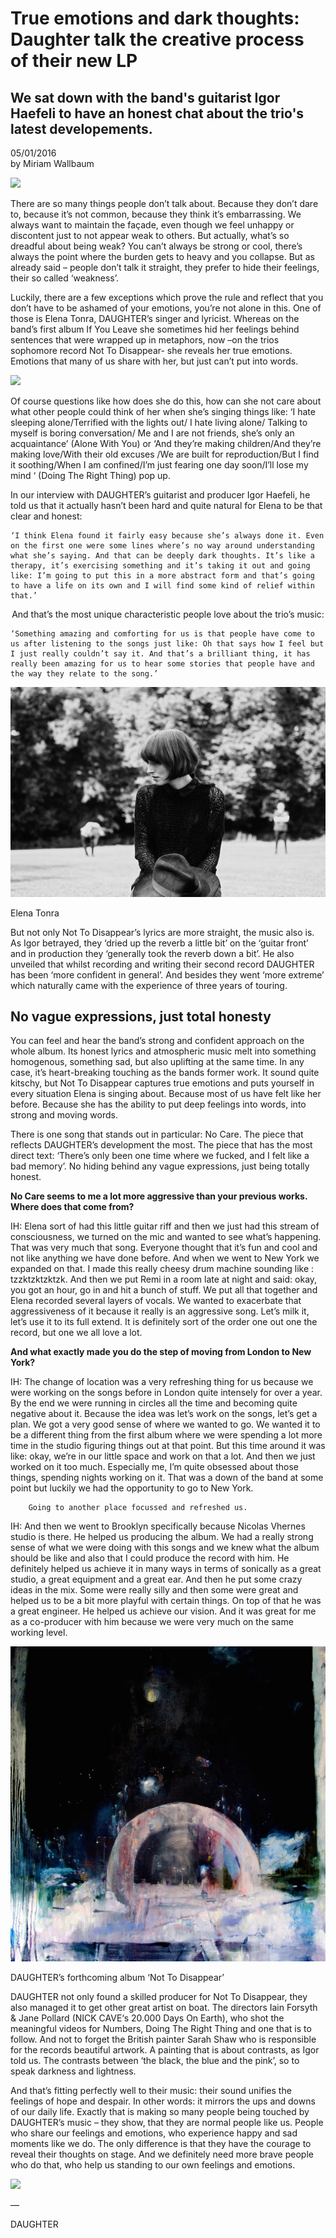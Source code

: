 # True emotions and dark thoughts: Daughter talk the creative process of their new LP
##  We sat down with the band's guitarist Igor Haefeli to have an honest chat about the trio's latest developements. 

05/01/2016 \
by Miriam Wallbaum 

<img src="/Images/Francesca Jane Allen/Daughter-1-CreditFrancescaAllen.jpg">

There are so many things people don’t talk about. Because they don’t dare to, because it’s not common, because they think it’s embarrassing. We always want to maintain the façade, even though we feel unhappy or discontent just to not appear weak to others. But actually, what’s so dreadful about being weak? You can’t always be strong or cool, there’s always the point where the burden gets to heavy and you collapse. But as already said – people don’t talk it straight, they prefer to hide their feelings, their so called ‘weakness’.

Luckily, there are a few exceptions which prove the rule and reflect that you don’t have to be ashamed of your emotions, you’re not alone in this. One of those is Elena Tonra, DAUGHTER’s singer and lyricist. Whereas on the band’s first album If You Leave she sometimes hid her feelings behind sentences that were wrapped up in metaphors, now –on the trios sophomore record Not To Disappear- she reveals her true emotions. Emotions that many of us share with her, but just can’t put into words.

[<img src="https://i.ytimg.com/vi/z-fD3PIRSO8/maxresdefault.jpg">](https://www.youtube.com/watch?v=z-fD3PIRSO8)

Of course questions like how does she do this, how can she not care about what other people could think of her when she’s singing things like: ‘I hate sleeping alone/Terrified with the lights out/ I hate living alone/ Talking to myself is boring conversation/ Me and I are not friends, she’s only an acquaintance’ (Alone With You) or ‘And they’re making children/And they’re making love/With their old excuses /We are built for reproduction/But I find it soothing/When I am confined/I’m just fearing one day soon/I’ll lose my mind ‘ (Doing The Right Thing) pop up.

In our interview with DAUGHTER’s guitarist and producer Igor Haefeli, he told us that it actually hasn’t been hard and quite natural for Elena to be that clear and honest:



    ‘I think Elena found it fairly easy because she’s always done it. Even on the first one were some lines where’s no way around understanding what she’s saying. And that can be deeply dark thoughts. It’s like a therapy, it’s exercising something and it’s taking it out and going like: I’m going to put this in a more abstract form and that’s going to have a life on its own and I will find some kind of relief within that.’

<p align="center">
And that’s the most unique characteristic people love about the trio’s music:
</p>

    ‘Something amazing and comforting for us is that people have come to us after listening to the songs just like: Oh that says how I feel but I just really couldn’t say it. And that’s a brilliant thing, it has really been amazing for us to hear some stories that people have and the way they relate to the song.’

<img src="/Images/Eliot Lee Hazel/MG_6156.jpg">

Elena Tonra

But not only Not To Disappear’s lyrics are more straight, the music also is. As Igor betrayed, they ‘dried up the reverb a little bit’ on the ‘guitar front’ and in production they ‘generally took the reverb down a bit’. He also unveiled that whilst recording and writing their second record DAUGHTER has been ‘more confident in general’. And besides they went ‘more extreme’ which naturally came with the experience of three years of touring.

## No vague expressions, just total honesty

You can feel and hear the band’s strong and confident approach on the whole album. Its honest lyrics and atmospheric music melt into something homogenous, something sad, but also uplifting at the same time. In any case, it’s heart-breaking touching as the bands former work. It sound quite kitschy, but Not To Disappear captures true emotions and puts yourself in every situation Elena is singing about. Because most of us have felt like her before. Because she has the ability to put deep feelings into words, into strong and moving words.

There is one song that stands out in particular: No Care. The piece that reflects DAUGHTER’s development the most. The piece that has the most direct text: ‘There’s only been one time where we fucked, and I felt like a bad memory’. No hiding behind any vague expressions, just being totally honest.

**No Care seems to me a lot more aggressive than your previous works. Where does that come from?**

IH: Elena sort of had this little guitar riff and then we just had this stream of consciousness, we turned on the mic and wanted to see what’s happening. That was very much that song. Everyone thought that it’s fun and cool and not like anything we have done before. And when we went to New York we expanded on that. I made this really cheesy drum machine sounding like : tzzktzktzktzk. And then we put Remi in a room late at night and said: okay, you got an hour, go in and hit a bunch of stuff. We put all that together and Elena recorded several layers of vocals. We wanted to exacerbate that aggressiveness of it because it really is an aggressive song. Let’s milk it, let’s use it to its full extend. It is definitely sort of the order one out one the record, but one we all love a lot.

**And what exactly made you do the step of moving from London to New York?**

IH: The change of location was a very refreshing thing for us because we were working on the songs before in London quite intensely for over a year. By the end we were running in circles all the time and becoming quite negative about it. Because the idea was let’s work on the songs, let’s get a plan. We got a very good sense of where we wanted to go. We wanted it to be a different thing from the first album where we were spending a lot more time in the studio figuring things out at that point. But this time around it was like: okay, we’re in our little space and work on that a lot. And then we just worked on it too much. Especially me, I’m quite obsessed about those things, spending nights working on it. That was a down of the band at some point but luckily we had the opportunity to go to New York.

```
    Going to another place focussed and refreshed us.
```

IH: And then we went to Brooklyn specifically because Nicolas Vhernes studio is there. He helped us producing the album. We had a really strong sense of what we were doing with this songs and we knew what the album should be like and also that I could produce the record with him. He definitely helped us achieve it in many ways in terms of sonically as a great studio, a great equipment and a great ear. And then he put some crazy ideas in the mix. Some were really silly and then some were great and helped us to be a bit more playful with certain things. On top of that he was a great engineer. He helped us achieve our vision. And it was great for me as a co-producer with him because we were very much on the same working level.


<img src="/Text/Resources/nottodisappear_1500x1500.jpg">

DAUGHTER’s forthcoming album ‘Not To Disappear’

DAUGHTER not only found a skilled producer for Not To Disappear, they also managed it to get other great artist on boat. The directors Iain Forsyth & Jane Pollard (NICK CAVE‘s 20.000 Days On Earth), who shot the meaningful videos for Numbers, Doing The Right Thing and one that is to follow. And not to forget the British painter Sarah Shaw who is responsible for the records beautiful artwork. A painting that is about contrasts, as Igor told us. The contrasts between ‘the black, the blue and the pink’, so to speak darkness and lightness.

And that’s fitting perfectly well to their music: their sound unifies the feelings of hope and despair. In other words: it mirrors the ups and downs of our daily life. Exactly that is making so many people being touched by DAUGHTER’s music – they show, that they are normal people like us. People who share our feelings and emotions, who experience happy and sad moments like we do. The only difference is that they have the courage to reveal their thoughts on stage. And we definitely need more brave people who do that, who help us standing to our own feelings and emotions.

[<img src="https://i.ytimg.com/vi/bU5F-DvGLkA/maxresdefault.jpg">](https://www.youtube.com/watch?v=bU5F-DvGLkA)

—

DAUGHTER


